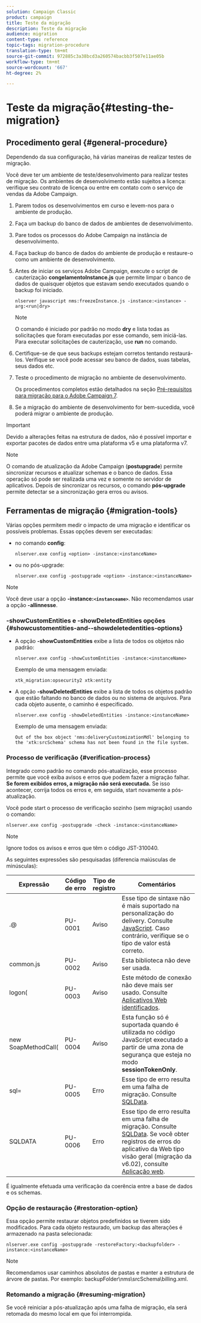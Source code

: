 ```yaml
---
solution: Campaign Classic
product: campaign
title: Teste da migração
description: Teste da migração
audience: migration
content-type: reference
topic-tags: migration-procedure
translation-type: tm+mt
source-git-commit: 972885c3a38bcd3a260574bacbb3f507e11ae05b
workflow-type: tm+mt
source-wordcount: '667'
ht-degree: 2%

---
```



# Teste da migração{#testing-the-migration}

## Procedimento geral {#general-procedure}

Dependendo da sua configuração, há várias maneiras de realizar testes de migração.

Você deve ter um ambiente de teste/desenvolvimento para realizar testes de migração. Os ambientes de desenvolvimento estão sujeitos a licença: verifique seu contrato de licença ou entre em contato com o serviço de vendas da Adobe Campaign.

1. Parem todos os desenvolvimentos em curso e levem-nos para o ambiente de produção.
1. Faça um backup do banco de dados de ambientes de desenvolvimento.
1. Pare todos os processos do Adobe Campaign na instância de desenvolvimento.
1. Faça backup do banco de dados do ambiente de produção e restaure-o como um ambiente de desenvolvimento.
1. Antes de iniciar os serviços Adobe Campaign, execute o script de cauterização **congelamentoInstance.js** que permite limpar o banco de dados de quaisquer objetos que estavam sendo executados quando o backup foi iniciado.

   ```
   nlserver javascript nms:freezeInstance.js -instance:<instance> -arg:<run|dry>
   ```

   >[!NOTE]
   >
   >O comando é iniciado por padrão no modo **dry** e lista todas as solicitações que foram executadas por esse comando, sem iniciá-las. Para executar solicitações de cauterização, use **run** no comando.

1. Certifique-se de que seus backups estejam corretos tentando restaurá-los. Verifique se você pode acessar seu banco de dados, suas tabelas, seus dados etc.
1. Teste o procedimento de migração no ambiente de desenvolvimento.

   Os procedimentos completos estão detalhados na seção [Pré-requisitos para migração para o Adobe Campaign 7](../../migration/using/prerequisites-for-migration-to-adobe-campaign-7.md).

1. Se a migração do ambiente de desenvolvimento for bem-sucedida, você poderá migrar o ambiente de produção.

>[!IMPORTANT]
>
>Devido a alterações feitas na estrutura de dados, não é possível importar e exportar pacotes de dados entre uma plataforma v5 e uma plataforma v7.

>[!NOTE]
>
>O comando de atualização da Adobe Campaign (**postupgrade**) permite sincronizar recursos e atualizar schemas e o banco de dados. Essa operação só pode ser realizada uma vez e somente no servidor de aplicativos. Depois de sincronizar os recursos, o comando **pós-upgrade** permite detectar se a sincronização gera erros ou avisos.

## Ferramentas de migração {#migration-tools}

Várias opções permitem medir o impacto de uma migração e identificar os possíveis problemas. Essas opções devem ser executadas:

* no comando **config**:

   ```
   nlserver.exe config <option> -instance:<instanceName>
   ```

* ou no pós-upgrade:

   ```
   nlserver.exe config -postupgrade <option> -instance:<instanceName>
   ```

>[!NOTE]
>
>Você deve usar a opção **-instance:`<instanceame>`**. Não recomendamos usar a opção **-allinnesse**.

### -showCustomEntities e -showDeletedEntities opções {#showcustomentities-and--showdeletedentities-options}

* A opção **-showCustomEntities** exibe a lista de todos os objetos não padrão:

   ```
   nlserver.exe config -showCustomEntities -instance:<instanceName>
   ```

   Exemplo de uma mensagem enviada:

   ```
   xtk_migration:opsecurity2 xtk:entity
   ```

* A opção **-showDeletedEntities** exibe a lista de todos os objetos padrão que estão faltando no banco de dados ou no sistema de arquivos. Para cada objeto ausente, o caminho é especificado.

   ```
   nlserver.exe config -showDeletedEntities -instance:<instanceName>
   ```

   Exemplo de uma mensagem enviada:

   ```
   Out of the box object 'nms:deliveryCustomizationMdl' belonging to the 'xtk:srcSchema' schema has not been found in the file system.
   ```

### Processo de verificação {#verification-process}

Integrado como padrão no comando pós-atualização, esse processo permite que você exiba avisos e erros que podem fazer a migração falhar. **Se forem exibidos erros, a migração não será executada.** Se isso acontecer, corrija todos os erros e, em seguida, start novamente a pós-atualização.

Você pode start o processo de verificação sozinho (sem migração) usando o comando:

```
nlserver.exe config -postupgrade -check -instance:<instanceName>
```

>[!NOTE]
>
>Ignore todos os avisos e erros que têm o código JST-310040.

As seguintes expressões são pesquisadas (diferencia maiúsculas de minúsculas):

<table> 
 <thead> 
  <tr> 
   <th> Expressão<br /> </th> 
   <th> Código de erro<br /> </th> 
   <th> Tipo de registro<br /> </th> 
   <th> Comentários<br /> </th> 
  </tr> 
 </thead> 
 <tbody> 
  <tr> 
   <td> .@<br /> </td> 
   <td> PU-0001<br /> </td> 
   <td> Aviso<br /> </td> 
   <td> Esse tipo de sintaxe não é mais suportado na personalização do delivery. Consulte <a href="../../migration/using/general-configurations.md#javascript" target="_blank">JavaScript</a>. Caso contrário, verifique se o tipo de valor está correto.<br /> </td> 
  </tr> 
  <tr> 
   <td> common.js<br /> </td> 
   <td> PU-0002<br /> </td> 
   <td> Aviso<br /> </td> 
   <td> Esta biblioteca não deve ser usada.<br /> </td> 
  </tr> 
  <tr> 
   <td> logon(<br /> </td> 
   <td> PU-0003<br /> </td> 
   <td> Aviso<br /> </td> 
   <td> Este método de conexão não deve mais ser usado. Consulte <a href="../../migration/using/general-configurations.md#identified-web-applications" target="_blank">Aplicativos Web identificados</a>.<br /> </td> 
  </tr> 
  <tr> 
   <td> new SoapMethodCall(<br /> </td> 
   <td> PU-0004<br /> </td> 
   <td> Aviso<br /> </td> 
   <td> Esta função só é suportada quando é utilizada no código JavaScript executado a partir de uma zona de segurança que esteja no modo <strong>sessionTokenOnly</strong>.<br /> </td> 
  </tr> 
  <tr> 
   <td> sql=<br /> </td> 
   <td> PU-0005<br /> </td> 
   <td> Erro<br /> </td> 
   <td> Esse tipo de erro resulta em uma falha de migração. Consulte <a href="../../migration/using/general-configurations.md#sqldata" target="_blank">SQLData</a>.<br /> </td> 
  </tr> 
  <tr> 
   <td> SQLDATA<br /> </td> 
   <td> PU-0006<br /> </td> 
   <td> Erro<br /> </td> 
   <td> Esse tipo de erro resulta em uma falha de migração. Consulte <a href="../../migration/using/general-configurations.md#sqldata" target="_blank">SQLData</a>. Se você obter registros de erros do aplicativo da Web tipo visão geral (migração da v6.02), consulte <a href="../../migration/using/specific-configurations-in-v6-02.md#web-applications" target="_blank">Aplicação web</a>.<br /> </td> 
  </tr> 
 </tbody> 
</table>

É igualmente efetuada uma verificação da coerência entre a base de dados e os schemas.

### Opção de restauração {#restoration-option}

Essa opção permite restaurar objetos predefinidos se tiverem sido modificados. Para cada objeto restaurado, um backup das alterações é armazenado na pasta selecionada:

```
nlserver.exe config -postupgrade -restoreFactory:<backupfolder> -instance:<instanceName>
```

>[!NOTE]
>
>Recomendamos usar caminhos absolutos de pastas e manter a estrutura de árvore de pastas. Por exemplo: backupFolder\nms\srcSchema\billing.xml.

### Retomando a migração {#resuming-migration}

Se você reiniciar a pós-atualização após uma falha de migração, ela será retomada do mesmo local em que foi interrompida.
